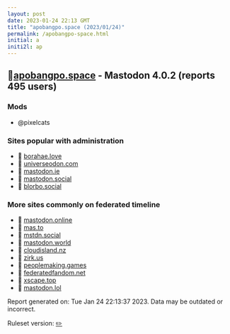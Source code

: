 ```yaml
---
layout: post
date: 2023-01-24 22:13 GMT
title: "apobangpo.space (2023/01/24)"
permalink: /apobangpo-space.html
initial: a
initi2l: ap
---
```


## 🐘[apobangpo.space](https://apobangpo.space) - Mastodon 4.0.2 (reports 495 users)

### Mods
 * @pixelcats

### Sites popular with administration

* 🐘 [borahae.love](/borahae-love.html)
* 🐘 [universeodon.com](/universeodon-com.html)
* 🐘 [mastodon.ie](/mastodon-ie.html)
* 🐘 [mastodon.social](/mastodon-social.html)
* 🐘 [blorbo.social](/blorbo-social.html)

### More sites commonly on federated timeline

* 🐘 [mastodon.online](/mastodon-online.html)
* 🐘 [mas.to](/mas-to.html)
* 🐘 [mstdn.social](/mstdn-social.html)
* 🐘 [mastodon.world](/mastodon-world.html)
* 🐘 [cloudisland.nz](/cloudisland-nz.html)
* 🐘 [zirk.us](/zirk-us.html)
* 🐘 [peoplemaking.games](/peoplemaking-games.html)
* 🐘 [federatedfandom.net](/federatedfandom-net.html)
* 🐘 [xscape.top](/xscape-top.html)
* 🐘 [mastodon.lol](/mastodon-lol.html)

Report generated on: Tue Jan 24 22:13:37 2023. Data may be outdated or incorrect.

Ruleset version: [✏️](/version-pencil)
